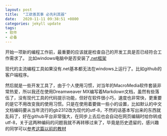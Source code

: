 ```yaml
---
layout: post
title:  "工欲善其事 必先利其器"
date:   2020-11-11 09:38:51 +0800
categories: jekyll update
tags:
- 软件
- 必备
---
```

开始一项新的编程工作前，最重要的应该就是检查自己的开发工具是否已经符合工作需求了。
比如windows电脑中是否安装了[.net框架](https://df.ghtxx.cn:89/externalLinksController/chain/dotnetfx45_full_4.5.51209.exe?ckey=fpVCxkP4uP139i1iK1B88xCXR4x0yzTshlf%2FB7ppu6JVrznRk%2BBQgni1bzS6HLvj)

现代的主流编程工具如果没有.net基本都无法在windows上运行了。比如github的客户端程序。

然后就是一些开发工具了，由于个人使用习惯，对当年的MacroMedia软件套装非常热爱，所以我还在使用Dreamweaver MX编写着Markdown文档，虽然有些落伍了，没有现代工具的代码提示功能，但好在软件很小巧，速度也非常快，更重要的是它不用改变我的使用习惯。只是在使用着要做一些小的设置，比如默认的中文文档编码要从当年流行的gb2312改为现代的utf-8，不然的话基本写出来的东西就乱码了，好在github平台非常强大，在同步上去后也会自动在网页编辑时给你转成utf-8，关于这两种编码的问题我就不再转移过来了，毕竟是历史遗留的，感兴趣的同学可以[参考这篇以前的教材](https://i.ghtxx.cn/docs/unicode2gbk.html)
